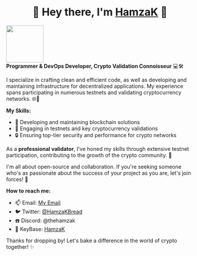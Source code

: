 <h1 align="center">🍞 Hey there, I'm <a href="https://github.com/Kretood" target="_blank">HamzaK</a> 🍞</h1>

<p align="start">
  <img src="https://github.com/HamzaK/bread-gif.gif" height="100px"/>
  <br>
  <strong>Programmer & DevOps Developer, Crypto Validation Connoisseur</strong> 💻🛠️
</p>

<p align="start">
  I specialize in crafting clean and efficient code, as well as developing and maintaining infrastructure for decentralized applications. My experience spans participating in numerous testnets and validating cryptocurrency networks. 🌐🔗
</p>

<p align="start">
  <strong>My Skills:</strong>
  <ul>
    <li>🔧 Developing and maintaining blockchain solutions</li>
    <li>🚀 Engaging in testnets and key cryptocurrency validations</li>
    <li>🔒 Ensuring top-tier security and performance for crypto networks</li>
  </ul>
</p>

<p align="start">
  As a <strong>professional validator</strong>, I've honed my skills through extensive testnet participation, contributing to the growth of the crypto community. 🌱
</p>

<p align="start">
  I'm all about open-source and collaboration. If you're seeking someone who's as passionate about the success of your project as you are, let's join forces! 🤝
</p>

<p align="start">
  <strong>How to reach me:</strong>
  <ul>
    <li>📫 Email: <a href="mailto:waltonerstwhile9@gmail.com">My Email</a></li>
    <li>🐦 Twitter: <a href="https://twitter.com/HamzaK_J">@HamzaKBread</a></li>
    <li>☎️ Discord: @thehamzak</li>
    <li>🔐 KeyBase: <a href="https://keybase.io/hamzak">HamzaK</a></li>
  </ul>
</p>

<p align="start">
  Thanks for dropping by! Let's bake a difference in the world of crypto together! ✨
</p>
